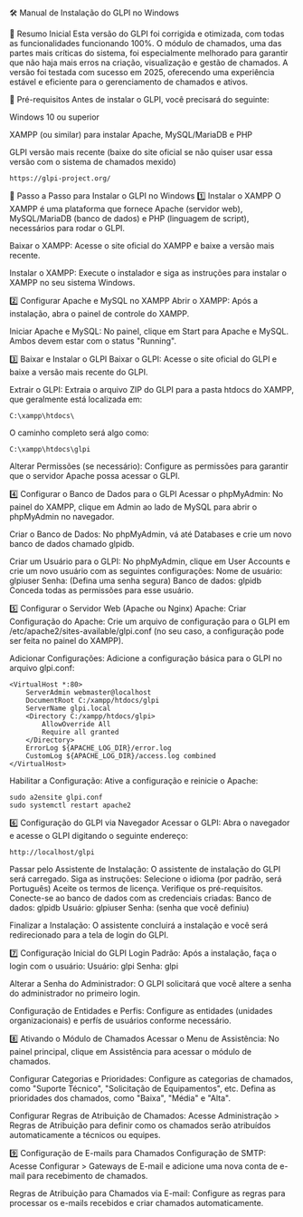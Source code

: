 🛠️ Manual de Instalação do GLPI no Windows

📝 Resumo Inicial
Esta versão do GLPI foi corrigida e otimizada, com todas as funcionalidades funcionando 100%. O módulo de chamados, uma das partes mais críticas do sistema, foi especialmente melhorado para garantir que não haja mais erros na criação, visualização e gestão de chamados. A versão foi testada com sucesso em 2025, oferecendo uma experiência estável e eficiente para o gerenciamento de chamados e ativos.

🔧 Pré-requisitos
Antes de instalar o GLPI, você precisará do seguinte:

Windows 10 ou superior

XAMPP (ou similar) para instalar Apache, MySQL/MariaDB e PHP

GLPI versão mais recente (baixe do site oficial se não quiser usar essa versão com o sistema de chamados mexido)
```
https://glpi-project.org/
```

🚀 Passo a Passo para Instalar o GLPI no Windows
1️⃣ Instalar o XAMPP
O XAMPP é uma plataforma que fornece Apache (servidor web), MySQL/MariaDB (banco de dados) e PHP (linguagem de script), necessários para rodar o GLPI.

Baixar o XAMPP:
Acesse o site oficial do XAMPP e baixe a versão mais recente.

Instalar o XAMPP:
Execute o instalador e siga as instruções para instalar o XAMPP no seu sistema Windows.

2️⃣ Configurar Apache e MySQL no XAMPP
Abrir o XAMPP:
Após a instalação, abra o painel de controle do XAMPP.

Iniciar Apache e MySQL:
No painel, clique em Start para Apache e MySQL. Ambos devem estar com o status "Running".

3️⃣ Baixar e Instalar o GLPI
Baixar o GLPI:
Acesse o site oficial do GLPI e baixe a versão mais recente do GLPI.

Extrair o GLPI:
Extraia o arquivo ZIP do GLPI para a pasta htdocs do XAMPP, que geralmente está localizada em:
```
C:\xampp\htdocs\
```
O caminho completo será algo como:
```
C:\xampp\htdocs\glpi
```
Alterar Permissões (se necessário):
Configure as permissões para garantir que o servidor Apache possa acessar o GLPI.

4️⃣ Configurar o Banco de Dados para o GLPI
Acessar o phpMyAdmin:
No painel do XAMPP, clique em Admin ao lado de MySQL para abrir o phpMyAdmin no navegador.

Criar o Banco de Dados:
No phpMyAdmin, vá até Databases e crie um novo banco de dados chamado glpidb.

Criar um Usuário para o GLPI:
No phpMyAdmin, clique em User Accounts e crie um novo usuário com as seguintes configurações:
Nome de usuário: glpiuser
Senha: (Defina uma senha segura)
Banco de dados: glpidb
Conceda todas as permissões para esse usuário.

5️⃣ Configurar o Servidor Web (Apache ou Nginx)
Apache:
Criar Configuração do Apache:
Crie um arquivo de configuração para o GLPI em /etc/apache2/sites-available/glpi.conf (no seu caso, a configuração pode ser feita no painel do XAMPP).

Adicionar Configurações:
Adicione a configuração básica para o GLPI no arquivo glpi.conf:
```
<VirtualHost *:80>
    ServerAdmin webmaster@localhost
    DocumentRoot C:/xampp/htdocs/glpi
    ServerName glpi.local
    <Directory C:/xampp/htdocs/glpi>
        AllowOverride All
        Require all granted
    </Directory>
    ErrorLog ${APACHE_LOG_DIR}/error.log
    CustomLog ${APACHE_LOG_DIR}/access.log combined
</VirtualHost>
```
Habilitar a Configuração:
Ative a configuração e reinicie o Apache:
```
sudo a2ensite glpi.conf
sudo systemctl restart apache2
```

6️⃣ Configuração do GLPI via Navegador
Acessar o GLPI:
Abra o navegador e acesse o GLPI digitando o seguinte endereço:
```
http://localhost/glpi
```

Passar pelo Assistente de Instalação:
O assistente de instalação do GLPI será carregado. Siga as instruções:
Selecione o idioma (por padrão, será Português)
Aceite os termos de licença.
Verifique os pré-requisitos.
Conecte-se ao banco de dados com as credenciais criadas:
Banco de dados: glpidb
Usuário: glpiuser
Senha: (senha que você definiu)

Finalizar a Instalação:
O assistente concluirá a instalação e você será redirecionado para a tela de login do GLPI.

7️⃣ Configuração Inicial do GLPI
Login Padrão:
Após a instalação, faça o login com o usuário:
Usuário: glpi
Senha: glpi

Alterar a Senha do Administrador:
O GLPI solicitará que você altere a senha do administrador no primeiro login.

Configuração de Entidades e Perfis:
Configure as entidades (unidades organizacionais) e perfís de usuários conforme necessário.

8️⃣ Ativando o Módulo de Chamados
Acessar o Menu de Assistência:
No painel principal, clique em Assistência para acessar o módulo de chamados.

Configurar Categorias e Prioridades:
Configure as categorias de chamados, como "Suporte Técnico", "Solicitação de Equipamentos", etc.
Defina as prioridades dos chamados, como "Baixa", "Média" e "Alta".

Configurar Regras de Atribuição de Chamados:
Acesse Administração > Regras de Atribuição para definir como os chamados serão atribuídos automaticamente a técnicos ou equipes.

9️⃣ Configuração de E-mails para Chamados
Configuração de SMTP:
Acesse Configurar > Gateways de E-mail e adicione uma nova conta de e-mail para recebimento de chamados.

Regras de Atribuição para Chamados via E-mail:
Configure as regras para processar os e-mails recebidos e criar chamados automaticamente.
